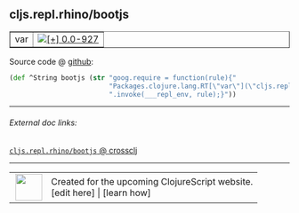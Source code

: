 ## cljs.repl.rhino/bootjs



 <table border="1">
<tr>
<td>var</td>
<td><a href="https://github.com/cljsinfo/cljs-api-docs/tree/0.0-927"><img valign="middle" alt="[+] 0.0-927" title="Added in 0.0-927" src="https://img.shields.io/badge/+-0.0--927-lightgrey.svg"></a> </td>
</tr>
</table>









Source code @ [github](https://github.com/clojure/clojurescript/blob/r1803/src/clj/cljs/repl/rhino.clj#L21-L23):

```clj
(def ^String bootjs (str "goog.require = function(rule){"
                         "Packages.clojure.lang.RT[\"var\"](\"cljs.repl.rhino\",\"goog-require\")"
                         ".invoke(___repl_env, rule);}"))
```

<!--
Repo - tag - source tree - lines:

 <pre>
clojurescript @ r1803
└── src
    └── clj
        └── cljs
            └── repl
                └── <ins>[rhino.clj:21-23](https://github.com/clojure/clojurescript/blob/r1803/src/clj/cljs/repl/rhino.clj#L21-L23)</ins>
</pre>

-->

---



###### External doc links:

[`cljs.repl.rhino/bootjs` @ crossclj](http://crossclj.info/fun/cljs.repl.rhino/bootjs.html)<br>

---

 <table>
<tr><td>
<img valign="middle" align="right" width="48px" src="http://i.imgur.com/Hi20huC.png">
</td><td>
Created for the upcoming ClojureScript website.<br>
[edit here] | [learn how]
</td></tr></table>

[edit here]:https://github.com/cljsinfo/cljs-api-docs/blob/master/cljsdoc/cljs.repl.rhino_bootjs.cljsdoc
[learn how]:https://github.com/cljsinfo/cljs-api-docs/wiki/cljsdoc-files

<!--

This information was too distracting to show to readers, but I'll leave it
commented here since it is helpful to:

- pretty-print the data used to generate this document
- and show how to retrieve that data



The API data for this symbol:

```clj
{:ns "cljs.repl.rhino",
 :name "bootjs",
 :type "var",
 :return-type String,
 :source {:code "(def ^String bootjs (str \"goog.require = function(rule){\"\n                         \"Packages.clojure.lang.RT[\\\"var\\\"](\\\"cljs.repl.rhino\\\",\\\"goog-require\\\")\"\n                         \".invoke(___repl_env, rule);}\"))",
          :title "Source code",
          :repo "clojurescript",
          :tag "r1803",
          :filename "src/clj/cljs/repl/rhino.clj",
          :lines [21 23]},
 :full-name "cljs.repl.rhino/bootjs",
 :full-name-encode "cljs.repl.rhino_bootjs",
 :history [["+" "0.0-927"]]}

```

Retrieve the API data for this symbol:

```clj
;; from Clojure REPL
(require '[clojure.edn :as edn])
(-> (slurp "https://raw.githubusercontent.com/cljsinfo/cljs-api-docs/catalog/cljs-api.edn")
    (edn/read-string)
    (get-in [:symbols "cljs.repl.rhino/bootjs"]))
```

-->

